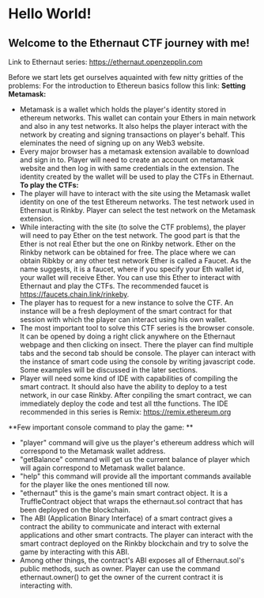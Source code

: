 # Hello World!

## Welcome to the Ethernaut CTF journey with me!

Link to Ethernaut series: https://ethernaut.openzepplin.com

Before we start lets get ourselves aquainted with few nitty gritties of the problems:
For the introduction to Ethereun basics follow this link: <Link to Eth notes>
**Setting Metamask:**
- Metamask is a wallet which holds the player's identity stored in ethereum networks. This wallet can contain your Ethers in main network and also in any test networks. It also helps the player interact with the network by creating and signing transactions on player's behalf. This eleminates the need of signing up on any Web3 website.
- Every major browser has a metamask extension available to download and sign in to. Player will need to create an account on metamask website and then log in with same credentials in the extension. The identity created by the wallet will be used to play the CTFs in Ethernaut.
**To play the CTFs:**
- The player will have to interact with the site using the Metamask wallet identity on one of the test Ethereum networks. The test network used in Ethernaut is Rinkby. Player can select the test network on the Metamask extension. 
- While interacting with the site (to solve the CTF problems), the player will need to pay Ether on the test network. The good part is that the Ether is not real Ether but the one on Rinkby network. Ether on the Rinkby network can be obtained for free. The place where we can obtain Ribkby or any other test network Ether is called a Faucet. As the name suggests, it is a faucet, where if you specify your Eth wallet id, your wallet will receive Ether. You can use this Ether to interact with Ethernaut and play the CTFs. The recommended faucet is https://faucets.chain.link/rinkeby.
- The player has to request for a new instance to solve the CTF. An instance will be a fresh deployment of the smart contract for that session with which the player can interact using his own wallet.
- The most important tool to solve this CTF series is the browser console. It can be opened by doing a right click anywhere on the Ethernaut webpage and then clicking on insect. There the player can find multiple tabs and the second tab should be console. The player can interact with the instance of smart code using the console by writing javascript code. Some examples will be discussed in the later sections.
- Player will need some kind of IDE with capabilities of compiling the smart contract. It should also have the ability to deploy to a test network, in our case Rinkby. After conpiling the smart contract, we can immediately deploy the code and test all tthe functions. The IDE recommended in this series is Remix: https://remix.ethereum.org

**Few important console command to play the game: **
- "player" command will give us the player's ethereum address which will correspond to the Metamask wallet address.
- "getBalance" command will get us the current balance of player which will again correspond to Metamask wallet balance.
- "help" this command will provide all the important commands available for the player like the ones mentioned till now.
- "ethernaut" this is the game's main smart contract object. It is a TruffleContract object that wraps the ethernaut.sol contract that has been deployed on the blockchain.
- The ABI (Application Binary Interface) of a smart contract gives a contract the ability to communicate and interact with external applications and other smart contracts. The player can interact with the smart contract deployed on the Rinkby blockchain and try to solve the game by interacting with this ABI.
- Among other things, the contract's ABI exposes all of Ethernaut.sol's public methods, such as owner. Player can use the command ethernaut.owner() to get the owner of the current contract it is interacting with.
